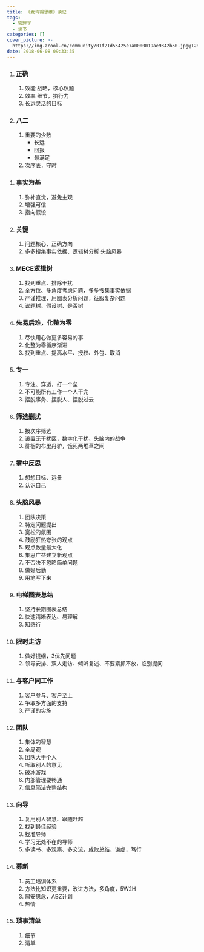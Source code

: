 ```yaml
---
title: 《麦肯锡思维》读记
tags:
  - 管理学
  - 读书
categories: []
cover_picture: >-
  https://img.zcool.cn/community/01f21d55425e7a0000019ae9342b50.jpg@1280w_1l_2o_100sh.webp
date: 2018-06-08 09:33:35
---
```



1. ###  正确
	1. 效能 战略，核心议题
	1. 效率 细节，执行力
	1. 长远灵活的目标
1. ###  八二
	1. 重要的少数
		- 长远
		- 回报
		- 最满足
	1. 次序表，守时
<!--more-->			
1. ###  事实为基
	1. 弥补直觉，避免主观
	1. 增强可信
	1. 指向假设

1. ###  关键
	1. 问题核心、正确方向
	1. 多多搜集事实依据、逻辑树分析 头脑风暴
  
1. ###  MECE逻辑树
	1. 找到重点、排除干扰
	1. 全方位、多角度考虑问题，多多搜集事实依据	
	1. 严谨推理，用图表分析问题，征服复杂问题
	1. 议题树、假设树、是否树

1. ###  先易后难，化整为零
	1. 尽快用心做更多容易的事
	1. 化整为零循序渐进
	1. 找到重点、提高水平、授权、外包、取消
1. ###  专一
	1. 专注、穿透，打一个垒
	1. 不可能所有工作一个人干完
	1. 摆脱事务、摆脱人、摆脱过去
1. ###  筛选删扰
	1. 按次序筛选
	1. 设置无干扰区，数字化干扰、头脑内的战争
	1. 徘徊的布里丹驴，饿死两堆草之间
1. ###  雾中反思
	1. 想想目标、远景	
	1. 认识自己	
1. ###  头脑风暴
	1. 团队决策
	1. 特定问题提出
	1. 宽松的氛围
	1. 鼓励狂热夸张的观点
	1. 观点数量最大化
	1. 集思广益建立新观点
	1. 不否决不忽略简单问题
	1. 做好后勤
	1. 用笔写下来
1. ###  电梯图表总结
	1. 坚持长期图表总结	
	1. 快速清晰表达、易理解
	1. 知感行
1. ###  限时走访
	1. 做好提纲，3优先问题
	1. 领导安排、双人走访、倾听复述、不要紧抓不放，临别提问
1. ###  与客户同工作
	1. 客户参与、客户至上
	1. 争取多方面的支持
	1. 严谨的实施
1. ###  团队
	1. 集体的智慧
	1. 全局观
	1. 团队大于个人
	1. 听取别人的意见
	1. 破冰游戏
	1. 内部管理要畅通
	1. 信息简洁完整结构
1. ###  向导
	1. 复用别人智慧、跟随赶超
	1. 找到最佳经验
	1. 找准导师
	1. 学习无处不在的导师
	1. 多读书、多观察、多交流，成败总结，谦虚，笃行	
1. ###  募新
	1. 员工培训体系
	1. 方法比知识更重要，改进方法，多角度，5W2H
	1. 居安思危，ABZ计划
	1. 热情	
1. ###  琐事清单
	1. 细节
	1. 清单